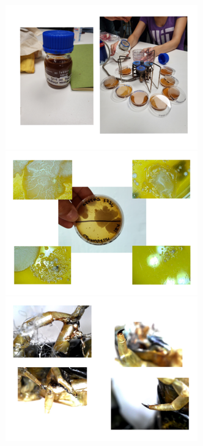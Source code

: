<img src= "../../images/microbios.png" alt="Photo microorganism cultivation">


<img src= "../../images/Bacterias.png" alt="Photo of bacterias">



<img src= "../../images/cienpie.png" alt="Photo of a Cienpies">